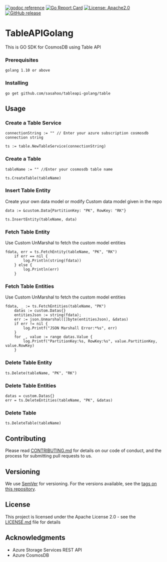 [![godoc reference](https://img.shields.io/badge/godoc-reference-blue.svg)](https://godoc.org/github.com/sandipsahoo/tableapi-golang/table) [![Go Report Card](https://goreportcard.com/badge/github.com/sandipsahoo/tableapi-golang)](https://goreportcard.com/report/github.com/sandipsahoo/tableapi-golang) [![License: Apache2.0](https://img.shields.io/badge/License-Apache2.0-green.svg)](https://opensource.org/licenses/Apache-2.0)[![GitHub release](https://img.shields.io/badge/release-v1.0--alpha-yellowgreen)](https://github.com/sandipsahoo/tableapi-golang/releases/)

# TableAPIGolang
This is GO SDK for CosmosDB using Table API

### Prerequisites

```
golang 1.10 or above
```

### Installing

```
go get github.com/sasahoo/tableapi-golang/table

```

## Usage

### Create a Table Service

```
connectionString := "" // Enter your azure subscription cosmosdb connection string

ts := table.NewTableService(connectionString)
```
### Create a Table

```
tableName := "" //Enter your cosmosdb table name

ts.CreateTable(tableName)

```
### Insert Table Entity
Create your own data model or modify Custom data model given in the repo

```
data := &custom.Data{PartitionKey: "PK", RowKey: "RK"}

ts.InsertEntity(tableName, data)

```

### Fetch Table Entity
Use Custom UnMarshal to fetch the custom model entities
```
fdata, err = ts.FetchEntity(tableName, "PK", "RK")
	if err == nil {
		log.Println(string(fdata))
	} else {
		log.Println(err)
	}

```
### Fetch Table Entities
Use Custom UnMarshal to fetch the custom model entities

```
fdata, _ := ts.FetchEntities(tableName, "PK")
	datas := custom.Datas{}
	entitiesJson := string(fdata);
	err := json.Unmarshal([]byte(entitiesJson), &datas)
	if err != nil {
		log.Printf("JSON Marshall Error:*%s", err)
	}
	for _, value := range datas.Value {
		log.Printf("PartitionKey:%s, RowKey:%s", value.PartitionKey, value.RowKey)
	}

```
### Delete Table Entity

```
ts.Delete(tableName, "PK", "RK")

```
### Delete Table Entities

```
datas = custom.Datas{}
err = ts.DeleteEntities(tableName, "PK", &datas)

```

### Delete Table

```
ts.DeleteTable(tableName)

```
## Contributing

Please read [CONTRIBUTING.md](https://github.com/sasahoo/tableapi-golang/blob/master/CONTRIBUTING.md) for details on our code of conduct, and the process for submitting pull requests to us.

## Versioning

We use [SemVer](http://semver.org/) for versioning. For the versions available, see the [tags on this repository](https://github.com/sasahoo/tableapi-golang/tags). 

## License

This project is licensed under the Apache License 2.0 - see the [LICENSE.md](https://github.com/sasahoo/tableapi-golang/blob/master/LICENSE) file for details

## Acknowledgments

* Azure Storage Services REST API
* Azure CosmosDB


